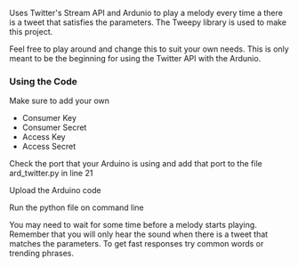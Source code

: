<html>
<head>
	<title>Basic Arduino with Twitter API</title>
</head>
<body>
<p>
	Uses Twitter's Stream API and Ardunio to play a melody every time a there is a tweet that satisfies the parameters. The Tweepy library is used to make this project.
</p>

<p>
	Feel free to play around and change this to suit your own needs. This is only meant to be the beginning for using the Twitter API with the Ardunio. 
</p>


<h3> Using the Code</h3>
<p> Make sure to add your own 
	<ul>
		<li>Consumer Key</li>
		<li>Consumer Secret</li>
		<li>Access Key</li>
		<li>Access Secret</li>
	</ul>
</p>
<p> 
	Check the port that your Arduino is using and add that port to the file 
	ard_twitter.py in line 21
</p>
<p>
	Upload the Arduino code 
</p>
<p>
	Run the python file on command line
</p>
<p> You may need to wait for some time before a melody starts playing. Remember that you will only hear
    the sound when there is a tweet that matches the parameters. To get fast responses try common words or trending 
    phrases.
</p>


</body>
</html>
